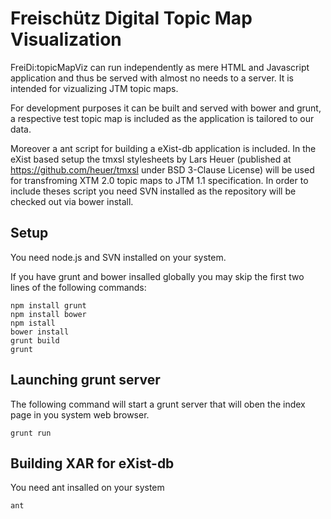 Freischütz Digital Topic Map Visualization
=========================================

FreiDi:topicMapViz can run independently as mere HTML and Javascript application and thus be served with almost no needs to a server.
It is intended for vizualizing JTM topic maps.

For development purposes it can be built and served with bower and grunt, a respective test topic map is included as the application is tailored to our data.

Moreover a ant script for building a eXist-db application is included. In the eXist based setup the tmxsl stylesheets by Lars Heuer (published at https://github.com/heuer/tmxsl under BSD 3-Clause License) will be used for transfroming XTM 2.0 topic maps to JTM 1.1 specification. In order to include theses script you need SVN installed as the repository will be checked out via bower install.

Setup
-----
You need node.js and SVN installed on your system.

If you have grunt and bower insalled globally you may skip the first two lines of the following commands:

```shell
npm install grunt
npm install bower
npm istall
bower install
grunt build
grunt
```

Launching grunt server
----------------------

The following command will start a grunt server that will oben the index page in you system web browser.

```shell
grunt run
```

Building XAR for eXist-db
-------------------------

You need ant insalled on your system

```shell
ant
```
